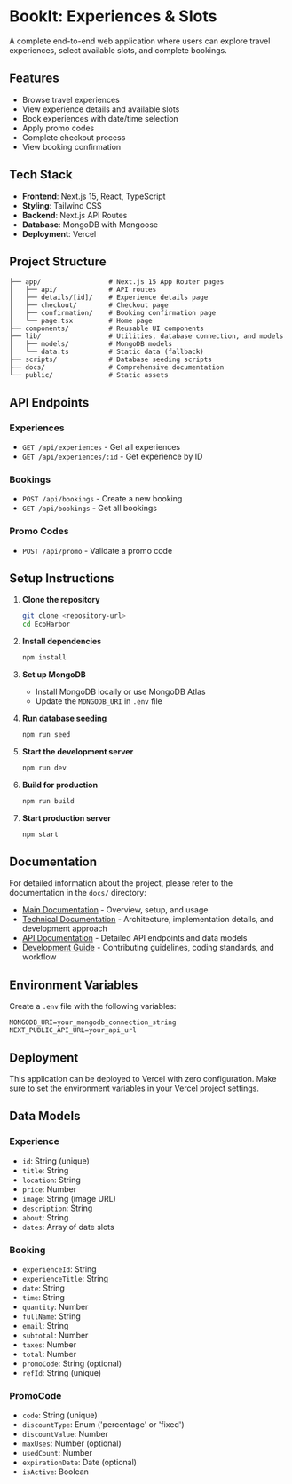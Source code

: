 # BookIt: Experiences & Slots

A complete end-to-end web application where users can explore travel experiences, select available slots, and complete bookings.

## Features

- Browse travel experiences
- View experience details and available slots
- Book experiences with date/time selection
- Apply promo codes
- Complete checkout process
- View booking confirmation

## Tech Stack

- **Frontend**: Next.js 15, React, TypeScript
- **Styling**: Tailwind CSS
- **Backend**: Next.js API Routes
- **Database**: MongoDB with Mongoose
- **Deployment**: Vercel

## Project Structure

```
├── app/                 # Next.js 15 App Router pages
│   ├── api/             # API routes
│   ├── details/[id]/    # Experience details page
│   ├── checkout/        # Checkout page
│   ├── confirmation/    # Booking confirmation page
│   └── page.tsx         # Home page
├── components/          # Reusable UI components
├── lib/                 # Utilities, database connection, and models
│   ├── models/          # MongoDB models
│   └── data.ts          # Static data (fallback)
├── scripts/             # Database seeding scripts
├── docs/                # Comprehensive documentation
└── public/              # Static assets
```

## API Endpoints

### Experiences
- `GET /api/experiences` - Get all experiences
- `GET /api/experiences/:id` - Get experience by ID

### Bookings
- `POST /api/bookings` - Create a new booking
- `GET /api/bookings` - Get all bookings

### Promo Codes
- `POST /api/promo` - Validate a promo code

## Setup Instructions

1. **Clone the repository**
   ```bash
   git clone <repository-url>
   cd EcoHarbor
   ```

2. **Install dependencies**
   ```bash
   npm install
   ```

3. **Set up MongoDB**
   - Install MongoDB locally or use MongoDB Atlas
   - Update the `MONGODB_URI` in `.env` file

4. **Run database seeding**
   ```bash
   npm run seed
   ```

5. **Start the development server**
   ```bash
   npm run dev
   ```

6. **Build for production**
   ```bash
   npm run build
   ```

7. **Start production server**
   ```bash
   npm start
   ```

## Documentation

For detailed information about the project, please refer to the documentation in the `docs/` directory:

- [Main Documentation](docs/README.md) - Overview, setup, and usage
- [Technical Documentation](docs/TECHNICAL.md) - Architecture, implementation details, and development approach
- [API Documentation](docs/API.md) - Detailed API endpoints and data models
- [Development Guide](docs/DEVELOPMENT.md) - Contributing guidelines, coding standards, and workflow

## Environment Variables

Create a `.env` file with the following variables:

```
MONGODB_URI=your_mongodb_connection_string
NEXT_PUBLIC_API_URL=your_api_url
```

## Deployment

This application can be deployed to Vercel with zero configuration. Make sure to set the environment variables in your Vercel project settings.

## Data Models

### Experience
- `id`: String (unique)
- `title`: String
- `location`: String
- `price`: Number
- `image`: String (image URL)
- `description`: String
- `about`: String
- `dates`: Array of date slots

### Booking
- `experienceId`: String
- `experienceTitle`: String
- `date`: String
- `time`: String
- `quantity`: Number
- `fullName`: String
- `email`: String
- `subtotal`: Number
- `taxes`: Number
- `total`: Number
- `promoCode`: String (optional)
- `refId`: String (unique)

### PromoCode
- `code`: String (unique)
- `discountType`: Enum ('percentage' or 'fixed')
- `discountValue`: Number
- `maxUses`: Number (optional)
- `usedCount`: Number
- `expirationDate`: Date (optional)
- `isActive`: Boolean